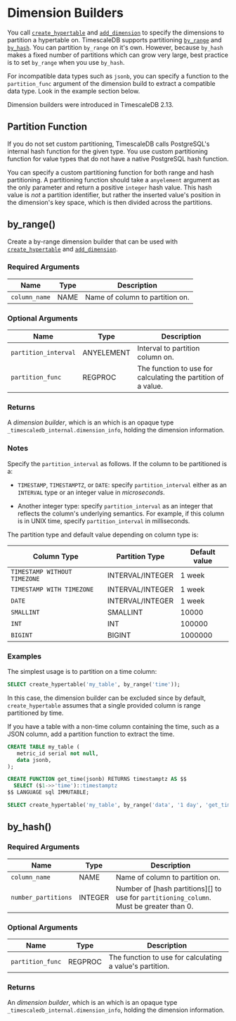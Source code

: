 # Dimension Builders

You call [`create_hypertable`][create_hypertable] and [`add_dimension`][add_dimension] to specify the dimensions to 
partition a hypertable on. TimescaleDB supports partitioning [`by_range`][by-range] and [`by_hash`][by-hash]. You can 
partition `by_range` on it's own. However, because `by_hash` makes a fixed number of partitions which can grow 
very large, best practice is to set `by_range` when you use `by_hash`. 

For incompatible data types such as `jsonb`, you can specify a function to
the `partition_func` argument of the dimension build to extract a compatible
data type. Look in the example section below.

Dimension builders were introduced in TimescaleDB 2.13.



## Partition Function

If you do not set custom partitioning, TimescaleDB calls PostgreSQL's internal hash function for the given type.
You use custom partitioning function for value types that do not have a native PostgreSQL hash
function.

You can specify a custom partitioning function for both
range and hash partitioning. A partitioning function should take a
`anyelement` argument as the only parameter and return a positive
`integer` hash value. This hash value is _not_ a partition identifier, but rather the 
inserted value's position in the dimension's key space, which is then divided across 
the partitions.


## by_range()

Create a by-range dimension builder that can be used with
[`create_hypertable`][create_hypertable] and [`add_dimension`][add_dimension].

### Required Arguments

| Name          | Type | Description                     |
|---------------|------|---------------------------------|
| `column_name` | NAME | Name of column to partition on. |


### Optional Arguments

| Name                 | Type       | Description                                                  |
|----------------------|------------|--------------------------------------------------------------|
| `partition_interval` | ANYELEMENT | Interval to partition column on.                              |
| `partition_func`     | REGPROC    | The function to use for calculating the partition of a value. |
	
### Returns 

A *dimension builder*, which is an which is an opaque type
`_timescaledb_internal.dimension_info`, holding the dimension
information.

### Notes

Specify the `partition_interval` as follows. If the column to be partitioned is a:

- `TIMESTAMP`, `TIMESTAMPTZ`, or `DATE`: specify `partition_interval` either as an `INTERVAL` type
  or an integer value in *microseconds*.

- Another integer type: specify `partition_interval` as an integer that reflects the column's 
  underlying semantics. For example, if this column is in UNIX time, specify `partition_interval` in milliseconds.

The partition type and default value depending on column type is:

| Column Type                  | Partition Type   | Default value |
|------------------------------|------------------|---------------|
| `TIMESTAMP WITHOUT TIMEZONE` | INTERVAL/INTEGER | 1 week        |
| `TIMESTAMP WITH TIMEZONE`    | INTERVAL/INTEGER | 1 week        |
| `DATE`                       | INTERVAL/INTEGER | 1 week        |
| `SMALLINT`                   | SMALLINT         | 10000         |
| `INT`                        | INT              | 100000        |
| `BIGINT`                     | BIGINT           | 1000000       |

### Examples

The simplest usage is to partition on a time column:

```sql
SELECT create_hypertable('my_table', by_range('time'));
```

In this case, the dimension builder can be excluded since by default, 
`create_hypertable`  assumes that a single provided column
is range partitioned by time.

If you have a table with a non-time column containing the time, such as 
a JSON column, add a partition function to extract the time. 

```sql
CREATE TABLE my_table (
   metric_id serial not null,
   data jsonb,
);

CREATE FUNCTION get_time(jsonb) RETURNS timestamptz AS $$
  SELECT ($1->>'time')::timestamptz
$$ LANGUAGE sql IMMUTABLE;

SELECT create_hypertable('my_table', by_range('data', '1 day', 'get_time'));
```

## by_hash()

### Required Arguments

| Name                | Type    | Description                                                                             |
|---------------------|---------|-----------------------------------------------------------------------------------------|
| `column_name`       | NAME    | Name of column to partition on.                                                         |
| `number_partitions` | INTEGER | Number of [hash partitions][] to use for `partitioning_column`. Must be greater than 0. |

### Optional Arguments

| Name             | Type    | Description                                              |
|------------------|---------|----------------------------------------------------------|
| `partition_func` | REGPROC | The function to use for calculating a value's partition. |

### Returns 

An *dimension builder*, which is an which is an opaque type
`_timescaledb_internal.dimension_info`, holding the dimension
information.

[create_hypertable]: /api/:currentVersion:/hypertable/create_hypertable/
[add_dimension]: /api/:currentVersion:/hypertable/add_dimension/
[dimension_builders]: /api/:currentVersion://hypertable/dimension_info/
[by-range]: /api/:currentVersion:/hypertable/dimension_info/#by_range
[by-hash]: /api/:currentVersion:/hypertable/dimension_info/#by_hash

